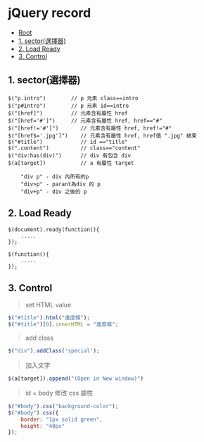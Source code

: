 ﻿# jQuery record

*   [Root](../README.md)
*   [1. sector(選擇器)](#a1)
*	[2. Load Ready](#a2)
*	[3. Control](#a3)

<h2 id="a1">1. sector(選擇器)</h2>

```
$("p.intro")        // p 元素 class==intro
$("p#intro")		// p 元素 id==intro
$("[href]")			// 元素含有屬性 href
$("[href='#']")		// 元素含有屬性 href, href=="#"
$("[href!='#']")       // 元素含有屬性 href, href!="#"
$("[href$='.jpg']")    // 元素含有屬性 href, href值 ".jpg" 結束
$("#title")            // id =="title"
$(".content")          // class=="content"
$("div:has(div)")      // div 有包含 div
$(a[target])           // a 有屬性 target
	
	"div p" - div 內所有的p
	"div>p" - parant為div 的 p
	"div+p" - div 之後的 p
```


<h2 id="a2">2. Load Ready</h2>

```
$(document).ready(function(){
	.....
});

$(function(){
	.....
});
```


<h2 id="a3">3. Control</h2>

>	set HTML value 
```javascript
$("#title").html("進度條");
$("#title")[0].innerHTML = "進度條";
```

>	add class
```javascript
$("div").addClass('special');
```

>	加入文字
```javascript
$(a[target]).append("(Open in New window)")
```

>	id = body 修改 css 屬性
```javascript
$("#body").css("background-color");
$("#body").css({
	border: "1px solid green",
	height: "40px"
});
```
